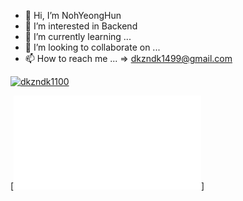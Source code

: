- 👋 Hi, I’m NohYeongHun
- 👀 I’m interested in Backend
- 🌱 I’m currently learning ...
- 💞️ I’m looking to collaborate on ...
- 📫 How to reach me ... => dkzndk1499@gmail.com

<!---
NohYeongHun/NohYeongHun is a ✨ special ✨ repository because its `README.md` (this file) appears on your GitHub profile.
You can click the Preview link to take a look at your changes.
--->

[![dkzndk1100](https://solvedac-readme-badge.herokuapp.com/api/v1/badge?user=dkzndk1100&theme=github-dark&size=small&compact=1&use_back_color=1&use_border=1&use_shadow=0)](test)

[![3기레이서_노영훈](3기레이서_노영훈.pdf)]

